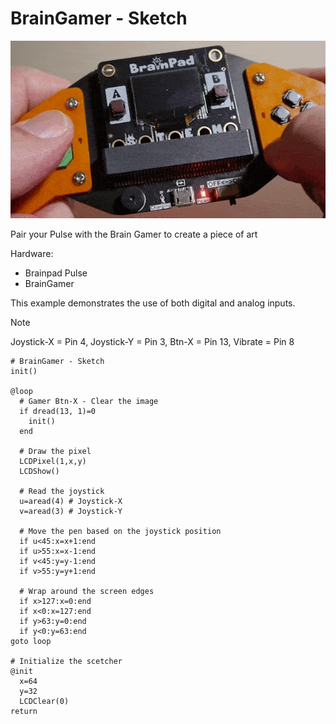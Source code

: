 # BrainGamer - Sketch

![BrainGamer Sketch](images/braingamer-sketch.gif)

Pair your Pulse with the Brain Gamer to create a piece of art

Hardware:
- Brainpad Pulse
- BrainGamer

This example demonstrates the use of both digital and analog inputs. 

> [!Note] 
>  Joystick-X = Pin 4,
Joystick-Y = Pin 3,
Btn-X = Pin 13,
Vibrate = Pin 8

```basic
# BrainGamer - Sketch
init()

@loop
  # Gamer Btn-X - Clear the image
  if dread(13, 1)=0 
    init()
  end

  # Draw the pixel
  LCDPixel(1,x,y)
  LCDShow()

  # Read the joystick
  u=aread(4) # Joystick-X
  v=aread(3) # Joystick-Y
  
  # Move the pen based on the joystick position
  if u<45:x=x+1:end
  if u>55:x=x-1:end
  if v<45:y=y-1:end
  if v>55:y=y+1:end

  # Wrap around the screen edges
  if x>127:x=0:end
  if x<0:x=127:end
  if y>63:y=0:end
  if y<0:y=63:end
goto loop

# Initialize the scetcher
@init
  x=64
  y=32
  LCDClear(0)
return
```
